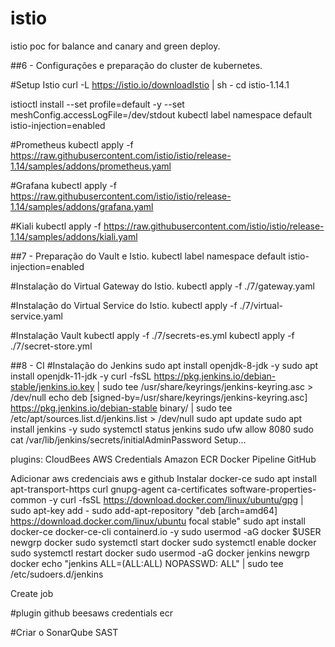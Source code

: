 # istio
istio poc for balance and canary and green deploy.

##6 - Configurações e preparação do cluster de kubernetes.













#Setup Istio
curl -L https://istio.io/downloadIstio | sh -
cd istio-1.14.1

istioctl install --set profile=default -y --set meshConfig.accessLogFile=/dev/stdout
kubectl label namespace default istio-injection=enabled

#Prometheus
kubectl apply -f https://raw.githubusercontent.com/istio/istio/release-1.14/samples/addons/prometheus.yaml

#Grafana
kubectl apply -f https://raw.githubusercontent.com/istio/istio/release-1.14/samples/addons/grafana.yaml

#Kiali
kubectl apply -f https://raw.githubusercontent.com/istio/istio/release-1.14/samples/addons/kiali.yaml











##7 - Preparação do Vault e Istio.
kubectl label namespace default istio-injection=enabled

#Instalação do Virtual Gateway do Istio.
kubectl apply -f ./7/gateway.yaml

#Instalação do Virtual Service do Istio.
kubectl apply -f ./7/virtual-service.yaml

#Instalação Vault
kubectl apply -f ./7/secrets-es.yml
kubectl apply -f ./7/secret-store.yml







##8 - CI
#Instalação do Jenkins
sudo apt install openjdk-8-jdk -y
sudo apt install openjdk-11-jdk -y
curl -fsSL https://pkg.jenkins.io/debian-stable/jenkins.io.key | sudo tee /usr/share/keyrings/jenkins-keyring.asc &gt; /dev/null
echo deb [signed-by=/usr/share/keyrings/jenkins-keyring.asc] https://pkg.jenkins.io/debian-stable binary/ | sudo tee /etc/apt/sources.list.d/jenkins.list &gt; /dev/null
sudo apt update
sudo apt install jenkins -y
sudo systemctl status jenkins
sudo ufw allow 8080
sudo cat /var/lib/jenkins/secrets/initialAdminPassword
Setup...

plugins:
CloudBees AWS Credentials
Amazon ECR
Docker Pipeline
GitHub

Adicionar aws credenciais
aws e github
Instalar docker-ce
sudo apt install apt-transport-https curl gnupg-agent ca-certificates software-properties-common -y
curl -fsSL https://download.docker.com/linux/ubuntu/gpg | sudo apt-key add -
sudo add-apt-repository "deb [arch=amd64] https://download.docker.com/linux/ubuntu focal stable"
sudo apt install docker-ce docker-ce-cli containerd.io -y
sudo usermod -aG docker $USER
newgrp docker
sudo systemctl start docker
sudo systemctl enable docker
sudo systemctl restart docker
sudo usermod -aG docker jenkins
newgrp docker
echo "jenkins ALL=(ALL:ALL) NOPASSWD: ALL" | sudo tee /etc/sudoers.d/jenkins





Create job 







#plugin
github
beesaws credentials
ecr



#Criar o SonarQube SAST




